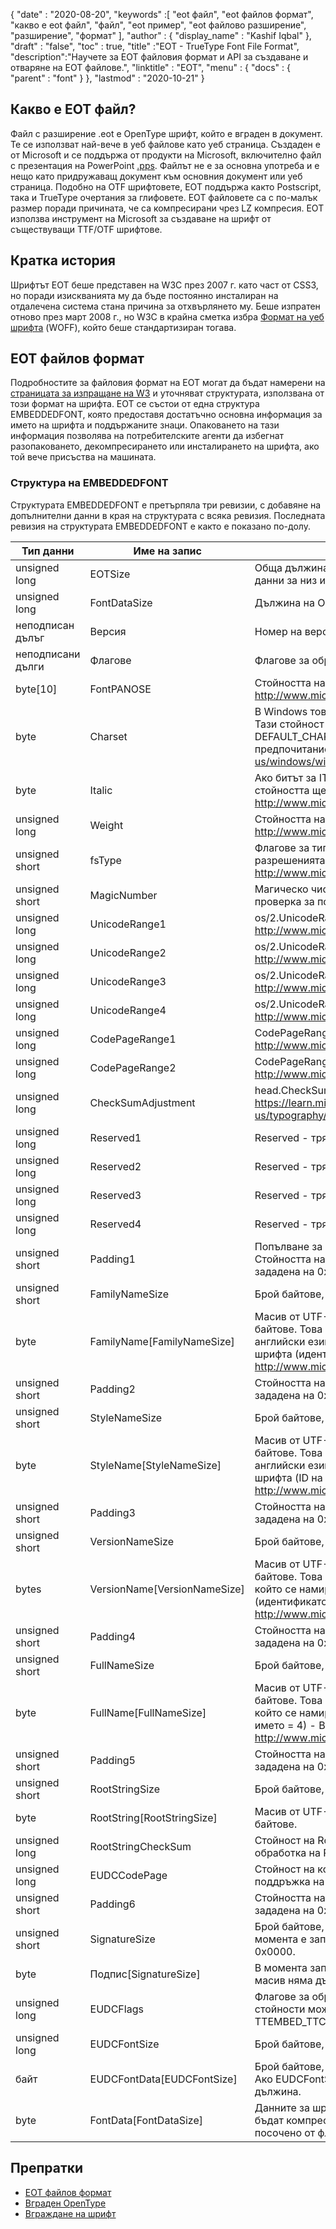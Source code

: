 {
  "date" : "2020-08-20",
  "keywords" :[ "eot файл", "eot файлов формат", "какво е eot файл", "файл", "eot пример", "eot файлово разширение", "разширение", "формат" ],
  "author" : {
    "display_name" : "Kashif Iqbal"
},
  "draft" : "false",
  "toc" : true,
  "title" :"EOT - TrueType Font File Format",
  "description":"Научете за EOT файловия формат и API за създаване и отваряне на EOT файлове.",
  "linktitle" : "EOT",
  "menu" : {
    "docs" : {
      "parent" : "font"
}
},
  "lastmod" : "2020-10-21"
}

## Какво е EOT файл?

Файл с разширение .eot е OpenType шрифт, който е вграден в документ. Те се използват най-вече в уеб файлове като уеб страница. Създаден е от Microsoft и се поддържа от продукти на Microsoft, включително файл с презентация на PowerPoint [.pps](/bg/presentation/pps). Файлът не е за основна употреба и е нещо като придружаващ документ към основния документ или уеб страница. Подобно на OTF шрифтовете, EOT поддържа както Postscript, така и TrueType очертания за глифовете. EOT файловете са с по-малък размер поради причината, че са компресирани чрез LZ компресия. EOT използва инструмент на Microsoft за създаване на шрифт от съществуващи TTF/OTF шрифтове.

## Кратка история

Шрифтът EOT беше представен на W3C през 2007 г. като част от CSS3, но поради изискванията му да бъде постоянно инсталиран на отдалечена система стана причина за отхвърлянето му. Беше изпратен отново през март 2008 г., но W3C в крайна сметка избра [Формат на уеб шрифта](/bg/font/woff/) (WOFF), който беше стандартизиран тогава.

## EOT файлов формат

Подробностите за файловия формат на EOT могат да бъдат намерени на [страницата за изпращане на W3](https://www.w3.org/Submission/EOT/#FileFormat) и уточняват структурата, използвана от този формат на шрифта. EOT се състои от една структура EMBEDDEDFONT, която предоставя достатъчно основна информация за името на шрифта и поддържаните знаци. Опаковането на тази информация позволява на потребителските агенти да избегнат разопаковането, декомпресирането или инсталирането на шрифта, ако той вече присъства на машината.

### Структура на EMBEDDEDFONT
Структурата EMBEDDEDFONT е претърпяла три ревизии, с добавяне на допълнителни данни в края на структурата с всяка ревизия. Последната ревизия на структурата EMBEDDEDFONT е както е показано по-долу.

|Тип данни|Име на запис|Описание|
---|---|---|
|unsigned long|EOTSize|Обща дължина на структурата в байтове (включително данни за низ и шрифт)|
|unsigned long|FontDataSize|Дължина на OpenType шрифта (FontData) в байтове|
|неподписан дълъг|Версия|Номер на версията на този формат - 0x00020002|
|неподписани дълги|Флагове|Флагове за обработка|
|byte[10]|FontPANOSE|Стойността на PANOSE за този шрифт – Вижте http://www.microsoft.com/typography/otspec/os2.htm#pan|
|byte|Charset|В Windows това се извлича от TEXTMETRIC.tmCharSet. Тази стойност определя набора от знаци на шрифта. DEFAULT_CHARSET (0x01) показва липса на предпочитание. - Вижте https://learn.microsoft.com/en-us/windows/win32/api/wingdi/ns-wingdi-textmetrica|
|byte|Italic|Ако битът за ITALIC е зададен в OS/2.fsSelection, стойността ще бъде 0x01 - Вижте http://www.microsoft.com/typography/otspec/os2.htm#fss|
|unsigned long|Weight|Стойността на теглото за този шрифт - Вижте http://www.microsoft.com/typography/otspec/os2.htm#wtc|
|unsigned short|fsType|Флагове за тип, които предоставят информация за разрешенията за вграждане - Вижте http://www.microsoft.com/typography/otspec/os2.htm#fst|
|unsigned short|MagicNumber|Магическо число за EOT файл - 0x504C. Използва се за проверка за повреда на данните.|
|unsigned long|UnicodeRange1|os/2.UnicodeRange1 (битове 0-31) – Вижте http://www.microsoft.com/typography/otspec/os2.htm#ur|
|unsigned long|UnicodeRange2|os/2.UnicodeRange2 (битове 32-63) – Вижте http://www.microsoft.com/typography/otspec/os2.htm#ur|
|unsigned long|UnicodeRange3|os/2.UnicodeRange3 (битове 64-95) – Вижте http://www.microsoft.com/typography/otspec/os2.htm#ur|
|unsigned long|UnicodeRange4|os/2.UnicodeRange4 (битове 96-127) – Вижте http://www.microsoft.com/typography/otspec/os2.htm#ur|
|unsigned long|CodePageRange1|CodePageRange1 (битове 0-31) – Вижте http://www.microsoft.com/typography/otspec/os2.htm#cpr|
|unsigned long|CodePageRange2|CodePageRange2 (битове 32-63) – Вижте http://www.microsoft.com/typography/otspec/os2.htm#cpr|
|unsigned long|CheckSumAdjustment|head.CheckSumAdjustment – Вижте https://learn.microsoft.com/en-us/typography/opentype/spec/head|
|unsigned long|Reserved1|Reserved - трябва да бъде 0|
|unsigned long|Reserved2|Reserved - трябва да бъде 0|
|unsigned long|Reserved3|Reserved - трябва да бъде 0|
|unsigned long|Reserved4|Reserved - трябва да бъде 0|
|unsigned short|Padding1|Попълване за поддържане на дълго подравняване. Стойността на запълване винаги трябва да бъде зададена на 0x0000.|
|unsigned short|FamilyNameSize|Брой байтове, използвани от масива FamilyName|
|byte|FamilyName[FamilyNameSize]|Масив от UTF-16 символи с дължина от FamilyNameSize байтове. Това е низът от семейството на шрифтовете на английски език, който се намира в таблицата с имена на шрифта (идентификатор на име = 1) – вижте http://www.microsoft.com/typography/otspec/name.htm|
|unsigned short|Padding2|Стойността на запълването винаги трябва да бъде зададена на 0x0000.|
|unsigned short|StyleNameSize|Брой байтове, използвани от StyleName|
|byte|StyleName[StyleNameSize]|Масив от UTF-16 символи с дължина StyleNameSize байтове. Това е низът на подсемейството на шрифта на английски език, който се намира в таблицата с имена на шрифта (ID на името = 2) – вижте http://www.microsoft.com/typography/otspec/name.htm|
|unsigned short|Padding3|Стойността на запълването винаги трябва да бъде зададена на 0x0000.|
|unsigned short|VersionNameSize|Брой байтове, използвани от VersionName|
|bytes|VersionName[VersionNameSize]|Масив от UTF-16 символи с дължина VersionNameSize байтове. Това е низът на версията на английски език, който се намира в таблицата с имена на шрифта (идентификатор на име = 5) - Вижте http://www.microsoft.com/typography/otspec/name.htm|
|unsigned short|Padding4|Стойността на запълването винаги трябва да бъде зададена на 0x0000.|
|unsigned short|FullNameSize|Брой байтове, използвани от пълното име|
|byte|FullName[FullNameSize]|Масив от UTF-16 символи с дължина FullNameSize байтове. Това е низът с пълно име на английски език, който се намира в таблицата с имена на шрифта (ID на името = 4) - Вижте http://www.microsoft.com/typography/otspec/name.htm|
|unsigned short|Padding5|Стойността на запълването винаги трябва да бъде зададена на 0x0000.|
|unsigned short|RootStringSize|Брой байтове, използвани от масива RootString|
|byte|RootString[RootStringSize]|Масив от UTF-16 символи с дължина RootStringSize байтове.|
|unsigned long|RootStringCheckSum|Стойност на RootString CheckSum. Вижте алгоритъма за обработка на RootStringChecksum по-долу.|
|unsigned long|EUDCCodePage|Стойност на кодовата страница, необходима за поддръжка на EUDC шрифт.|
|unsigned short|Padding6|Стойността на запълването винаги трябва да бъде зададена на 0x0000.|
|unsigned short|SignatureSize|Брой байтове, използвани от масива Signature. В момента е запазено и трябва да бъде зададено на 0x0000.|
|byte|Подпис[SignatureSize]|В момента запазено. Ако SignatureSize е 0x0000, този масив няма дължина.|
|unsigned long|EUDCFlags|Флагове за обработка на EUDC шрифта. Типичните стойности може да са TTEMBED_XORENCRYPTDATA и TTEMBED_TTCOMPRESSED.|
|unsigned long|EUDCFontSize|Брой байтове, използвани от масива Signature.|
|байт|EUDCFontData[EUDCFontSize]|Брой байтове, използвани за данните за EUDC шрифта. Ако EUDCFontSize е 0x00000000, този масив няма дължина.|
|byte|FontData[FontDataSize]|Данните за шрифта за този EOT файл. Данните могат да бъдат компресирани или криптирани чрез XOR, както е посочено от флаговете за обработка.|

## Препратки

* [EOT файлов формат](https://www.w3.org/Submission/EOT/)
* [Вграден OpenType](https://en.wikipedia.org/wiki/Embedded_OpenType)
* [Вграждане на шрифт](https://en.wikipedia.org/wiki/Font_embedding)

